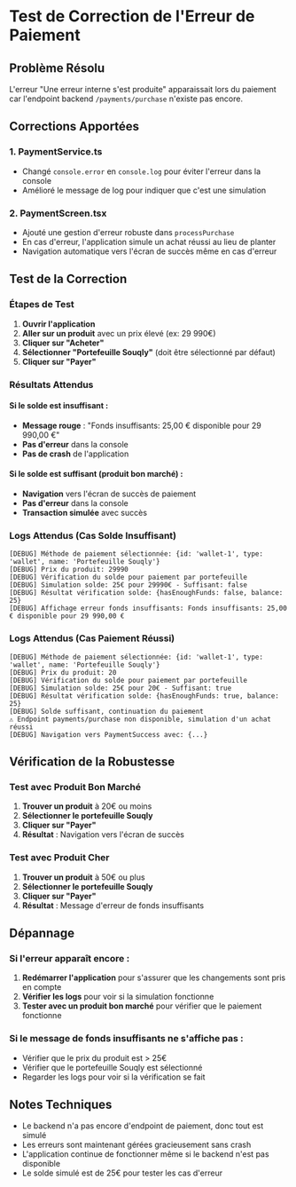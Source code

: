 # Test de Correction de l'Erreur de Paiement

## Problème Résolu
L'erreur "Une erreur interne s'est produite" apparaissait lors du paiement car l'endpoint backend `/payments/purchase` n'existe pas encore.

## Corrections Apportées

### 1. PaymentService.ts
- Changé `console.error` en `console.log` pour éviter l'erreur dans la console
- Amélioré le message de log pour indiquer que c'est une simulation

### 2. PaymentScreen.tsx
- Ajouté une gestion d'erreur robuste dans `processPurchase`
- En cas d'erreur, l'application simule un achat réussi au lieu de planter
- Navigation automatique vers l'écran de succès même en cas d'erreur

## Test de la Correction

### Étapes de Test
1. **Ouvrir l'application**
2. **Aller sur un produit** avec un prix élevé (ex: 29 990€)
3. **Cliquer sur "Acheter"**
4. **Sélectionner "Portefeuille Souqly"** (doit être sélectionné par défaut)
5. **Cliquer sur "Payer"**

### Résultats Attendus

#### Si le solde est insuffisant :
- **Message rouge** : "Fonds insuffisants: 25,00 € disponible pour 29 990,00 €"
- **Pas d'erreur** dans la console
- **Pas de crash** de l'application

#### Si le solde est suffisant (produit bon marché) :
- **Navigation** vers l'écran de succès de paiement
- **Pas d'erreur** dans la console
- **Transaction simulée** avec succès

### Logs Attendus (Cas Solde Insuffisant)
```
[DEBUG] Méthode de paiement sélectionnée: {id: 'wallet-1', type: 'wallet', name: 'Portefeuille Souqly'}
[DEBUG] Prix du produit: 29990
[DEBUG] Vérification du solde pour paiement par portefeuille
[DEBUG] Simulation solde: 25€ pour 29990€ - Suffisant: false
[DEBUG] Résultat vérification solde: {hasEnoughFunds: false, balance: 25}
[DEBUG] Affichage erreur fonds insuffisants: Fonds insuffisants: 25,00 € disponible pour 29 990,00 €
```

### Logs Attendus (Cas Paiement Réussi)
```
[DEBUG] Méthode de paiement sélectionnée: {id: 'wallet-1', type: 'wallet', name: 'Portefeuille Souqly'}
[DEBUG] Prix du produit: 20
[DEBUG] Vérification du solde pour paiement par portefeuille
[DEBUG] Simulation solde: 25€ pour 20€ - Suffisant: true
[DEBUG] Résultat vérification solde: {hasEnoughFunds: true, balance: 25}
[DEBUG] Solde suffisant, continuation du paiement
⚠️ Endpoint payments/purchase non disponible, simulation d'un achat réussi
[DEBUG] Navigation vers PaymentSuccess avec: {...}
```

## Vérification de la Robustesse

### Test avec Produit Bon Marché
1. **Trouver un produit** à 20€ ou moins
2. **Sélectionner le portefeuille Souqly**
3. **Cliquer sur "Payer"**
4. **Résultat** : Navigation vers l'écran de succès

### Test avec Produit Cher
1. **Trouver un produit** à 50€ ou plus
2. **Sélectionner le portefeuille Souqly**
3. **Cliquer sur "Payer"**
4. **Résultat** : Message d'erreur de fonds insuffisants

## Dépannage

### Si l'erreur apparaît encore :
1. **Redémarrer l'application** pour s'assurer que les changements sont pris en compte
2. **Vérifier les logs** pour voir si la simulation fonctionne
3. **Tester avec un produit bon marché** pour vérifier que le paiement fonctionne

### Si le message de fonds insuffisants ne s'affiche pas :
- Vérifier que le prix du produit est > 25€
- Vérifier que le portefeuille Souqly est sélectionné
- Regarder les logs pour voir si la vérification se fait

## Notes Techniques
- Le backend n'a pas encore d'endpoint de paiement, donc tout est simulé
- Les erreurs sont maintenant gérées gracieusement sans crash
- L'application continue de fonctionner même si le backend n'est pas disponible
- Le solde simulé est de 25€ pour tester les cas d'erreur 